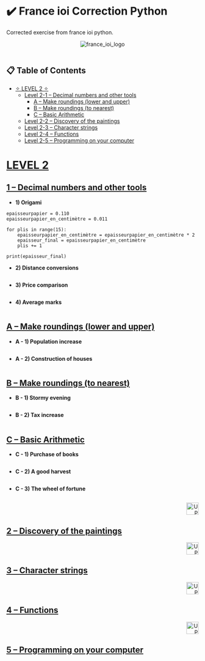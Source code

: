 # ✔️ France ioi Correction Python
Corrected exercise from france ioi python.

<div align="center">
  <picture>
    <img src="https://www.france-ioi.org/dataSite/img/logo.png" alt="france_ioi_logo">
  </picture>
</div>

<br/>

<a id= table_contents></a>
## 📋 Table of Contents

- [✧ LEVEL 2 ✧](#Level_2)
  - [Level 2-1 – Decimal numbers and other tools](#2-1)
    - [A – Make roundings (lower and upper)](#A-2-1)
    - [B – Make roundings (to nearest)](#B-2-1)
    - [C – Basic Arithmetic](#C-2-1)
  - [Level 2-2 – Discovery of the paintings](#2-2)
  - [Level 2-3 – Character strings](#2-3)
  - [Level 2-4 – Functions](#2-4)
  - [Level 2-5 – Programming on your computer](#2-5)

<a id="Level_2"></a>

# [LEVEL 2](#Level_2)

<a id="2-1"></a>

## [1 – Decimal numbers and other tools](2-1)

- <b> 1) Origami </b>

```
epaisseurpapier = 0.110
epaisseurpapier_en_centimètre = 0.011

for plis in range(15):
    epaisseurpapier_en_centimètre = epaisseurpapier_en_centimètre * 2
    epaisseur_final = epaisseurpapier_en_centimètre
    plis += 1

print(epaisseur_final)
```
- <b> 2) Distance conversions </b>

```

```
- <b> 3) Price comparison </b>

```

```
- <b> 4) Average marks </b>

```

```
<a id = "A-2-1"></a>
## [A – Make roundings (lower and upper)](#A-2-1)
- <b> A - 1) Population increase </b>

```

```
- <b> A - 2) Construction of houses </b>

```

```
<a id = "B-2-1"></a>
## [B – Make roundings (to nearest)](#B-2-1)
- <b> B - 1) Stormy evening </b>

```

```
- <b> B - 2) Tax increase </b>

```

```
<a id ="C-2-1"></a>
## [C – Basic Arithmetic](#C-2-1)
- <b> C - 1) Purchase of books </b>

```

```
- <b> C - 2) A good harvest </b>

```

```
- <b> C - 3) The wheel of fortune </b>

```

```

<div align="right">
    <a href= "#table_contents"> <img src="https://images.emojiterra.com/google/android-nougat/512px/2b06.png" width="32" alt="UP"> </a>
</div>

<a id="2-2"></a>

## [2 – Discovery of the paintings](2-2)

<ul>
  
</ul>

<div align="right">
    <a href= "#table_contents"> <img src="https://images.emojiterra.com/google/android-nougat/512px/2b06.png" width="32" alt="UP"> </a>
</div>

<a id="2-3"></a>

## [3 – Character strings](2-3)

<ul>
  
</ul>

<div align="right">
    <a href= "#table_contents"> <img src="https://images.emojiterra.com/google/android-nougat/512px/2b06.png" width="32" alt="UP"> </a>
</div>

<a id="2-4"></a>

## [4 – Functions](2-4)

<ul>
  
</ul>

<div align="right">
    <a href= "#table_contents"> <img src="https://images.emojiterra.com/google/android-nougat/512px/2b06.png" width="32" alt="UP"> </a>
</div>

<a id="2-5"></a>

## [5 – Programming on your computer](2-5)

